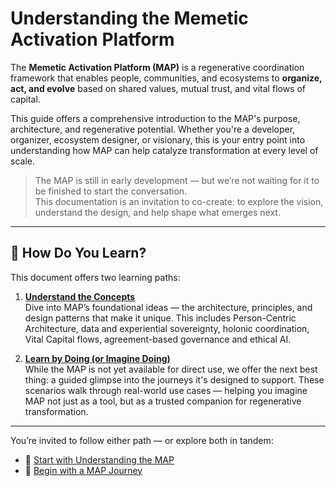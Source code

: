 # Understanding the Memetic Activation Platform

The **Memetic Activation Platform (MAP)** is a regenerative coordination framework that enables people, communities, and ecosystems to **organize, act, and evolve** based on shared values, mutual trust, and vital flows of capital.

This guide offers a comprehensive introduction to the MAP's purpose, architecture, and regenerative potential. Whether you're a developer, organizer, ecosystem designer, or visionary, this is your entry point into understanding how MAP can help catalyze transformation at every level of scale.

> The MAP is still in early development — but we’re not waiting for it to be finished to start the conversation.  
> This documentation is an invitation to co-create: to explore the vision, understand the design, and help shape what emerges next.

---

## 🧭 How Do You Learn?

This document offers two learning paths:

1. **[Understand the Concepts](understanding-the-map/prologue.md)**  
   Dive into MAP’s foundational ideas — the architecture, principles, and design patterns that make it unique. This includes Person-Centric Architecture, data and experiential sovereignty, holonic coordination, Vital Capital flows, agreement-based governance and ethical AI.

2. **[Learn by Doing (or Imagine Doing)](journeys/journeys-index.md)**  
   While the MAP is not yet available for direct use, we offer the next best thing: a guided glimpse into the journeys it's designed to support. These scenarios walk through real-world use cases — helping you imagine MAP not just as a tool, but as a trusted companion for regenerative transformation.

---

You’re invited to follow either path — or explore both in tandem:

- 📘 [Start with Understanding the MAP](understanding-the-map/prologue.md)
- 🚶 [Begin with a MAP Journey](journeys/journeys-index.md)

